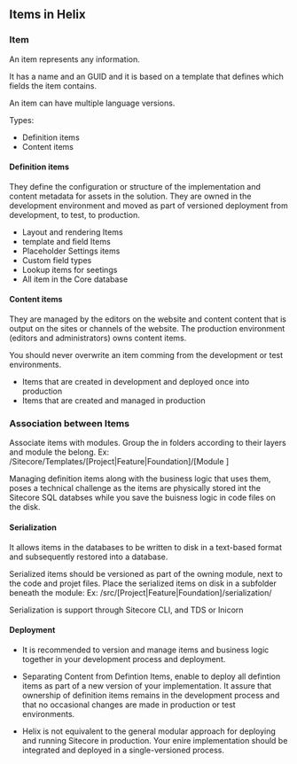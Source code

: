 ## Items in Helix

### Item

An item represents any information.

It has a name and an GUID and it is based on a template that defines which fields the item contains.

An item can have multiple language versions.

Types:

- Definition items
- Content items

#### Definition items

They define the configuration or structure of the implementation and content metadata for assets in the solution. They are owned in the development environment and moved as part of versioned deployment from development, to test, to production.

- Layout and rendering Items
- template and field Items
- Placeholder Settings items
- Custom field types
- Lookup items for seetings
- All item in the Core database

#### Content items

They are managed by the editors on the website and content content that is output on the sites or channels of the website. The production environment (editors and administrators) owns content items.

You should never overwrite an item comming from the development or test environments.

- Items that are created in development and deployed once into production
- Items that are created and managed in production

### Association between Items

Associate items with modules. Group the in folders according to their layers and module the belong. Ex: /Sitecore/Templates/[Project|Feature|Foundation]/[Module
]

Managing definition items along with the business logic that uses them, poses a technical challenge as the items are physically stored int the Sitecore SQL databses while you save the buisness logic in code files on the disk.

#### Serialization

It allows items in the databases to be written to disk in a text-based format and subsequently restored into a database.

Serialized items should be versioned as part of the owning module, next to the code and projet files. Place the serialized items on disk in a subfolder beneath the module: Ex: /src/[Project|Feature|Foundation]/serialization/

Serialization is support through Sitecore CLI, and TDS or Inicorn

#### Deployment

- It is recommended to version and manage items and business logic together in your development process and deployment.

- Separating Content from Defintion Items, enable to deploy all defintion items as part of a new version of your implementation. It assure that ownership of definition items remains in the development process and that no occasional changes are made in production or test environments.

- Helix is not equivalent to the general modular approach for deploying and running Sitecore in production. Your enire implementation should be integrated and deployed in a single-versioned process.